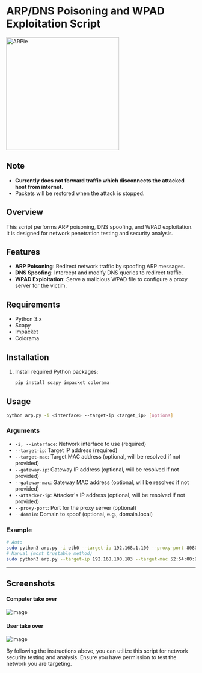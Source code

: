 
# ARP/DNS Poisoning and WPAD Exploitation Script

<img src="https://github.com/mverschu/ARPie/assets/69352107/a24746e2-dd2e-42ce-bc16-75ee1883c029" width="300" height="300" alt="ARPie">

## Note

- **Currently does not forward traffic which disconnects the attacked host from internet.**
- Packets will be restored when the attack is stopped.

## Overview
This script performs ARP poisoning, DNS spoofing, and WPAD exploitation. It is designed for network penetration testing and security analysis.

## Features
- **ARP Poisoning**: Redirect network traffic by spoofing ARP messages.
- **DNS Spoofing**: Intercept and modify DNS queries to redirect traffic.
- **WPAD Exploitation**: Serve a malicious WPAD file to configure a proxy server for the victim.

## Requirements
- Python 3.x
- Scapy
- Impacket
- Colorama

## Installation
1. Install required Python packages:
   ```bash
   pip install scapy impacket colorama
   ```

## Usage
```bash
python arp.py -i <interface> --target-ip <target_ip> [options]
```

### Arguments
- `-i, --interface`: Network interface to use (required)
- `--target-ip`: Target IP address (required)
- `--target-mac`: Target MAC address (optional, will be resolved if not provided)
- `--gateway-ip`: Gateway IP address (optional, will be resolved if not provided)
- `--gateway-mac`: Gateway MAC address (optional, will be resolved if not provided)
- `--attacker-ip`: Attacker's IP address (optional, will be resolved if not provided)
- `--proxy-port`: Port for the proxy server (optional)
- `--domain`: Domain to spoof (optional, e.g., domain.local)

### Example
```bash
# Auto
sudo python3 arp.py -i eth0 --target-ip 192.168.1.100 --proxy-port 8080 --domain example.com
# Manual (most trustable method)
sudo python3 arp.py --target-ip 192.168.100.183 --target-mac 52:54:00:9f:47:11 --gateway-ip 192.168.100.153 --gateway-mac 52:54:00:b0:a1:55 --attacker-ip 192.168.100.131 --domain wintastic.local -i eth0
```

---

## Screenshots

#### Computer take over

![image](https://github.com/mverschu/ARPie/assets/69352107/2329f690-d3ed-4789-918c-b016ffc19605)

#### User take over

![image](https://github.com/mverschu/ARPie/assets/69352107/861cdb4b-0016-4525-b564-c4144ec49ff3)

By following the instructions above, you can utilize this script for network security testing and analysis. Ensure you have permission to test the network you are targeting.
